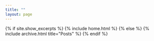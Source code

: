 ```yaml
---
title: ""
layout: page
---
```


{% if site.show_excerpts %}
  {% include home.html %}
{% else %}
  {% include archive.html title="Posts" %}
{% endif %}
